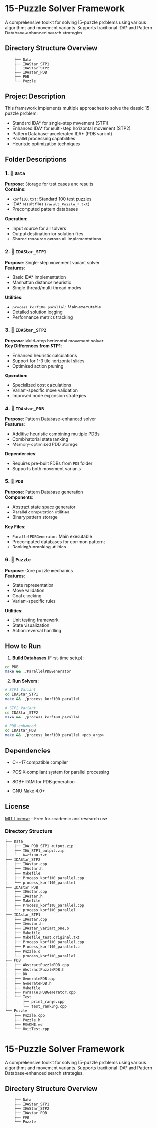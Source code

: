 # 15-Puzzle Solver Framework

A comprehensive toolkit for solving 15-puzzle problems using various algorithms and movement variants. Supports traditional IDA* and Pattern Database-enhanced search strategies.

## Directory Structure Overview
```text
    ├── Data
    ├── IDAStar_STP1
    ├── IDAStar_STP2
    ├── IDAstar_PDB
    ├── PDB
    └── Puzzle
```

## Project Description

This framework implements multiple approaches to solve the classic 15-puzzle problem:
- Standard IDA* for single-step movement (STP1)
- Enhanced IDA* for multi-step horizontal movement (STP2)
- Pattern Database-accelerated IDA* (PDB variant)
- Parallel processing capabilities
- Heuristic optimization techniques

## Folder Descriptions

### 1. 📁 `Data`
**Purpose**: Storage for test cases and results  
**Contains**:
- `korf100.txt`: Standard 100 test puzzles
- IDA* result files (`result_Puzzle_*.txt`)
- Precomputed pattern databases

**Operation**:
- Input source for all solvers
- Output destination for solution files
- Shared resource across all implementations

### 2. 📁 `IDAStar_STP1`
**Purpose**: Single-step movement variant solver  
**Features**:
- Basic IDA* implementation
- Manhattan distance heuristic
- Single-thread/multi-thread modes

**Utilities**:
- `process_korf100_parallel`: Main executable
- Detailed solution logging
- Performance metrics tracking

### 3. 📁 `IDAStar_STP2`
**Purpose**: Multi-step horizontal movement solver  
**Key Differences from STP1**:
- Enhanced heuristic calculations
- Support for 1-3 tile horizontal slides
- Optimized action pruning

**Operation**:
- Specialized cost calculations
- Variant-specific move validation
- Improved node expansion strategies

### 4. 📁 `IDAstar_PDB`
**Purpose**: Pattern Database-enhanced solver  
**Features**:
- Additive heuristic combining multiple PDBs
- Combinatorial state ranking
- Memory-optimized PDB storage

**Dependencies**:
- Requires pre-built PDBs from `PDB` folder
- Supports both movement variants

### 5. 📁 `PDB`
**Purpose**: Pattern Database generation  
**Components**:
- Abstract state space generator
- Parallel computation utilities
- Binary pattern storage

**Key Files**:
- `ParallelPDBGenerator`: Main executable
- Precomputed databases for common patterns
- Ranking/unranking utilities

### 6. 📁 `Puzzle`
**Purpose**: Core puzzle mechanics  
**Features**:
- State representation
- Move validation
- Goal checking
- Variant-specific rules

**Utilities**:
- Unit testing framework
- State visualization
- Action reversal handling

## How to Run

1. **Build Databases** (First-time setup):
```bash
cd PDB
make && ./ParallelPDBGenerator
```

2. **Run Solvers**:
```bash
# STP1 Variant
cd IDAStar_STP1
make && ./process_korf100_parallel

# STP2 Variant
cd IDAStar_STP2
make && ./process_korf100_parallel

# PDB-enhanced
cd IDAstar_PDB
make && ./process_korf100_parallel <pdb_args>
```

## Dependencies

 - C++17 compatible compiler

 - POSIX-compliant system for parallel processing

 - 8GB+ RAM for PDB generation

 - GNU Make 4.0+

## License
[MIT License](https://chat.deepseek.com/a/chat/s/LICENSE) - Free for academic and research use

### Directory Structure

```bash
├── Data
│   ├── IDA_PDB_STP1_output.zip
│   ├── IDA_STP1_output.zip
│   └── korf100.txt
├── IDAStar_STP2
│   ├── IDAstar.cpp
│   ├── IDAstar.h
│   ├── Makefile
│   ├── Process_korf100_parallel.cpp
│   └── process_korf100_parallel
├── IDAstar_PDB
│   ├── IDAstar.cpp
│   ├── IDAstar.h
│   ├── Makefile
│   ├── Process_korf100_parallel.cpp
│   └── process_korf100_parallel
├── IDAstar_STP1
│   ├── IDAstar.cpp
│   ├── IDAstar.h
│   ├── IDAstar_variant_one.o
│   ├── Makefile
│   ├── Makefile_test.original.txt
│   ├── Process_korf100_parallel.cpp
│   ├── Process_korf100_parallel.o
│   ├── Puzzle.o
│   └── process_korf100_parallel
├── PDB
│   ├── AbstractPuzzlePDB.cpp
│   ├── AbstractPuzzlePDB.h
│   ├── DB
│   ├── GeneratePDB.cpp
│   ├── GeneratePDB.h
│   ├── Makefile
│   ├── ParallelPDBGenerator.cpp
│   └── Test
│       ├── print_range.cpp
│       └── test_ranking.cpp
└── Puzzle
    ├── Puzzle.cpp
    ├── Puzzle.h
    ├── README.md
    └── UnitTest.cpp
```

# 15-Puzzle Solver Framework

A comprehensive toolkit for solving 15-puzzle problems using various algorithms and movement variants. Supports traditional IDA* and Pattern Database-enhanced search strategies.

## Directory Structure Overview
```text
    ├── Data
    ├── IDAStar_STP1
    ├── IDAStar_STP2
    ├── IDAstar_PDB
    ├── PDB
    └── Puzzle
```
